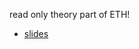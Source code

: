 read only theory part of ETH!

- [slides](https://www.canva.com/design/DAGTK9Vx3sU/xZr-61ABL0eHGa6aSzVm5A/edit) 
